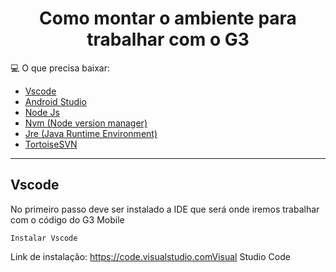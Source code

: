 <h1 align="center">
  Como montar o ambiente para trabalhar com o G3  
</h1>

💻 O que precisa baixar:

- [Vscode](#Vscode)
- [Android Studio](#AndroidStudio)
- [Node Js](#NodeJs)
- [Nvm (Node version manager)](#Nvm (Node version manager))
- [Jre (Java Runtime Environment)](#Jre (Java Runtime Environment))
- [TortoiseSVN](#TortoiseSVN)

---

## Vscode

<p> 
  No primeiro passo deve ser instalado a IDE que será onde iremos trabalhar com o código do G3 Mobile 

`Instalar Vscode`

Link de instalação: https://code.visualstudio.comVisual Studio Code

</p>

</h2>

